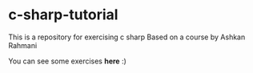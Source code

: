 # c-sharp-tutorial
This is a repository for exercising c sharp  Based on a course by Ashkan Rahmani  

You can see some exercises <b>here</b> :)
